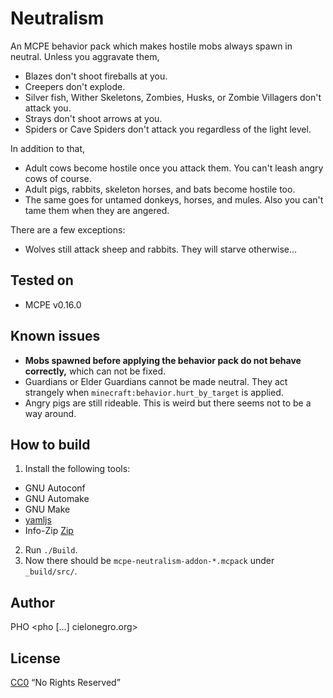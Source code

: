 # Neutralism
An MCPE behavior pack which makes hostile mobs always spawn in
neutral. Unless you aggravate them,
* Blazes don't shoot fireballs at you.
* Creepers don't explode.
* Silver fish, Wither Skeletons, Zombies, Husks, or Zombie Villagers
  don't attack you.
* Strays don't shoot arrows at you.
* Spiders or Cave Spiders don't attack you regardless of the light
  level.

In addition to that,
* Adult cows become hostile once you attack them. You can't leash
  angry cows of course.
* Adult pigs, rabbits, skeleton horses, and bats become hostile too.
* The same goes for untamed donkeys, horses, and mules. Also you can't
  tame them when they are angered.

There are a few exceptions:
* Wolves still attack sheep and rabbits. They will starve otherwise...


## Tested on
* MCPE v0.16.0


## Known issues
* **Mobs spawned before applying the behavior pack do not behave
  correctly,** which can not be fixed.
* Guardians or Elder Guardians cannot be made neutral. They act
  strangely when `minecraft:behavior.hurt_by_target` is applied.
* Angry pigs are still rideable. This is weird but there seems not to
  be a way around.


## How to build
1. Install the following tools:
 * GNU Autoconf
 * GNU Automake
 * GNU Make
 * [yamljs](https://www.npmjs.com/package/yamljs)
 * Info-Zip [Zip](http://www.info-zip.org/Zip.html)
2. Run `./Build`.
3. Now there should be `mcpe-neutralism-addon-*.mcpack` under
   `_build/src/`.

## Author
PHO &lt;pho [...] cielonegro.org&gt;


## License
[CC0](https://creativecommons.org/share-your-work/public-domain/cc0/)
“No Rights Reserved”

